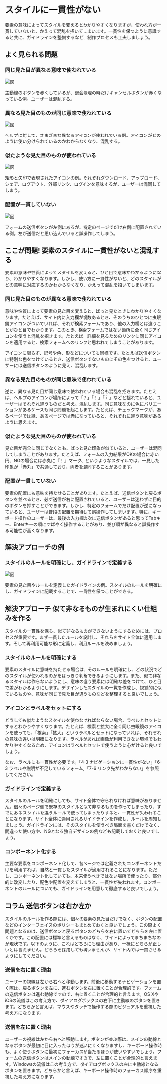 # スタイルに一貫性がない

要素の意味によってスタイルを変えるとわかりやすくなりますが、使われ方が一貫していないと、かえって混乱を招いてしまいます。一貫性を保つように意識すると共に、ガイドラインを整備するなど、制作プロセスも工夫しましょう。

## よく見られる問題

### 同じ見た目が異なる意味で使われている

![図](../img/8-8-ng01.png)

主動線のボタンを赤くしているが、退会処理の時だけキャンセルボタンが赤くなっている例。ユーザーは混乱する。

### 異なる見た目のものが同じ意味で使われている

![図](../img/8-8-ng02.png)

ヘルプに対して、さまざまな異なるアイコンが使われている例。アイコンがどのように使い分けられているのかわからなくなり、混乱する。

### 似たような見た目のものが使われている

![図](../img/8-8-ng03.png)

矩形と矢印で表現されたアイコンの例。それぞれダウンロード、アップロード、シェア、ログアウト、外部リンク、ログインを意味するが、ユーザーは混同してしまう。

### 配置が一貫していない

![図](../img/8-8-ng04.png)

フォームの送信ボタンが左側にあるが、特定のページでだけ右側に配置されている例。左が送信だと思い込んでいると誤操作してしまう。

## ここが問題! 要素のスタイルに一貫性がないと混乱する

要素の意味や性質によってスタイルを変えると、ひと目で意味がわかるようになり、わかりやすくなります。しかし、使い方に一貫性がないと、どのスタイルがどの意味に対応するのかわからなくなり、かえって混乱を招いてしまいます。

### 同じ見た目のものが異なる意味で使われている

意味や性質によって要素の見た目を変えると、ぱっと見たときにわかりやすくなります。たとえば、サイト内に入力欄が複数あるとき、そのうちのひとつに虫眼鏡アイコンがついていれば、それが検索フォームであり、他の入力欄とは違うことがひと目でわかります。このとき、検索フォームではない箇所に全く同じアイコンを使うと混乱を招きます。たとえば、詳細を見るためのリンクに同じアイコンを適用すると、検索フォームへのリンクと思われてしまうことがあります。

アイコンに限らず、記号や色、形などについても同様です。たとえば送信ボタンに特別な色をつけているとき、送信ボタンでないものにその色をつけると、ユーザーには送信ボタンのように見え、混乱します。

### 異なる見た目のものが同じ意味で使われている

逆に、異なる見た目が同じ意味で使われている場合も混乱を招きます。たとえば、ヘルプのアイコンが場所によって「？」「！」「ｉ」などと揺れていると、ユーザーはそれぞれ違うものだと考え、混乱します。同じ意味なのに色にバリエーションがあるケースも同じ問題を起こします。たとえば、チェックマークが、あるページでは緑、あるページでは赤になっていると、それぞれに違う意味があるように思えます。

### 似たような見た目のものが使われている

見た目が完全に同じでなくとも、ぱっと見た印象が似ていると、ユーザーは混同してしまうことがあります。たとえば、フォームの入力結果がOKの場合に赤い円、NGの場合には赤丸に『！』マーク、というようなスタイルでは、一見した印象が「赤丸」で共通しており、両者を混同することがあります。

### 配置が一貫していない

要素の配置にも意味を持たせることがあります。たとえば、送信ボタンと戻るボタンを並べるとき、必ず送信が右に配置されていると、ユーザーは迷わずに目的のボタンを押すことができます。しかし、特定のフォームでだけ配置が逆になっていると、ユーザーは普段の配置を期待して誤操作してしまいます。特に、キーボード操作のユーザーは、最後の入力欄の次に送信ボタンがあると思ってTabキー、Enterキーの順にすばやく操作することがあり、並び順が異なると誤操作する可能性が高くなります。

## 解決アプローチの例

### スタイルのルールを明確にし、ガイドラインで定義する

![図](../img/8-8-ok01.png)

要素の見た目やルールを定義したガイドラインの例。スタイルのルールを明確にし、ガイドラインに記載することで、一貫性を保つことができる。

## 解決アプローチ 似て非なるものが生まれにくい仕組みを作る

スタイルの一貫性を保ち、似て非なるものができないようにするためには、プロセスが重要です。まず一貫したルールを設計し、それらをサイト全体に適用します。そして再利用可能な形に定義し、利用ルールを決めましょう。

### スタイルのルールを明確にする

要素のスタイルに意味を持たせる場合は、そのルールを明確にし、どの状況でどのスタイルが使われるのかをはっきり判断できるようにします。また、似て非なるスタイルは作らないようにし、意味の違う要素には明確な差をつけて、ひと目で差がわかるようにします。デザインしたスタイルの一覧を作成し、視覚的に似ているものや、意味が同じで見た目が違うものなどを整理すると良いでしょう。

### アイコンとラベルをセットにする

どうしても似たようなスタイルを使わなければならない場合、ラベルとセットにするとわかりやすくなります。たとえば、検索と拡大に全く同じ虫眼鏡のアイコンを使っても、「検索」「拡大」というラベルとセットになっていれば、それぞれの意味の違いは明確になります。ラベルがあれば画像が利用できない環境でもわかりやすくなるため、アイコンはラベルとセットで使うように心がけると良いでしょう。

なお、ラベルにも一貫性が必要です。「4-3 ナビゲーションに一貫性がない」「6-3 ラベルや説明が不足しているフォーム」「7-6 リンク先がわからない」を参照してください。

### ガイドラインで定義する

スタイルのルールを明確にしても、サイト全体で守られなければ意味がありません。個々のページ側で既存のスタイルと似て非なるものを作ってしまったり、すでにあるスタイルを違うルールで使ってしまったりすると、一貫性が失われることになります。サイト全体に適用されるガイドラインを作成し、ルールを周知しましょう。ガイドラインには、そのスタイルを使うべき局面を書くだけでなく、間違った使い方や、NGとなる独自デザインの例なども記載しておくと良いでしょう。

### コンポーネント化する

主要な要素をコンポーネント化して、各ページでは定義されたコンポーネントだけを利用すれば、自然と一貫したスタイルが適用されることになります。ただし、コンポーネント化していても、本来使うべきではない場所で使ったり、部分的に改変したり、配色や配置を変えてしまうと、一貫性が失われます。コンポーネントのルールについても、ガイドラインを用意して徹底すると良いでしょう。

## コラム 送信ボタンは右か左か

スタイルのルールを作る際には、個々の要素の見た目だけでなく、ボタンの配置などのインターフェイスのポリシーもまとめておくと良いでしょう。この際よく問題となるのは、送信ボタンと戻るボタンのどちらを右に置いてどちらを左に置くかです。この配置には標準と言えるものはなく、サイトによってまちまちなのが現状です。以下のように、これはどちらにも理由があり、一概にどちらが正しいとは言えません。どちらを採用しても構いませんが、サイト内では一貫させるようにしてください。

### 送信を右に置く理由

ユーザーの視線は左から右へと移動します。前後に移動するナビゲーションを置く際は、戻るボタンを左に、進むボタンを右に置くことが合理的です。フォームの送信ボタンは進む動線ですので、右に置くことが合理的と言えます。OS XやiOSの流儀はこの考え方で、ダイアログボックスの右下に主動線のボタンを置きます。どちらかと言えば、マウスやタッチで操作する際のビジュアルを重視した考え方になります。

### 送信を左に置く理由

ユーザーの視線は左から右へと移動します。ボタンが並ぶ際は、メインの動線となるボタンが最初に目に入ったほうが迷いにくくなりますし、キーボード操作時も、よく使うボタンに最初にフォーカスが当たるほうが使いやすいでしょう。フォームの送信ボタンはメインの動線ですので、左に置くことが合理的と言えます。Windowsの流儀はこの考え方で、ダイアログボックスの左に主動線となるボタンを置きます。どちらかと言えば、キーボード操作時のフォーカス順序を重視した考え方になります。

